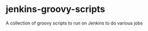 jenkins-groovy-scripts
======================

A collection of groovy scripts to run on Jenkins to do various jobs
